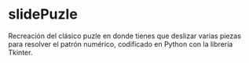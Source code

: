 # slidePuzle
Recreación del clásico puzle en donde tienes que deslizar varias piezas para resolver el patrón numérico, codificado en Python con la librería Tkinter.
